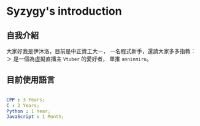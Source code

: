 # Syzygy's introduction

## 自我介紹

大家好我是伊沐洛，目前是中正資工大一，
一名程式新手，還請大家多多指教：＞
是一個為虛擬直播主 `Vtuber` 的愛好者，
單推 `anninmiru`。

## 目前使用語言

```yaml

CPP : 3 Years;
C : 2 Years;
Python : 1 Year;
JavaScript : 1 Month;

```
